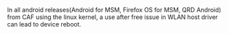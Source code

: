 In all android releases(Android for MSM, Firefox OS for MSM, QRD Android) from CAF using the linux kernel, a use after free issue in WLAN host driver can lead to device reboot.